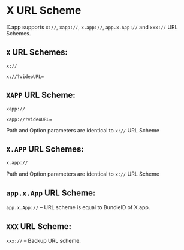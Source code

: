 # X URL Scheme

X.app supports `x://`, `xapp://`, `x.app://`, `app.x.App://` and `xxx://` URL Schemes.

## `X` URL Schemes:
`x://`

`x://?videoURL=`


## `XAPP` URL Scheme:
`xapp://`

`xapp://?videoURL=`

Path and Option parameters are identical to `x://` URL Scheme


## `X.APP` URL Schemes:
`x.app://`

Path and Option parameters are identical to `x://` URL Scheme


## `app.x.App` URL Scheme:
`app.x.App://` – URL scheme is equal to BundleID of X.app.


## `XXX` URL Scheme:
`xxx://` – Backup URL scheme.

